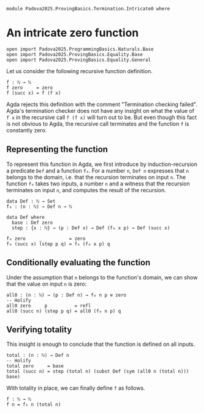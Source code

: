 ```
module Padova2025.ProvingBasics.Termination.Intricate0 where
```

# An intricate zero function

```
open import Padova2025.ProgrammingBasics.Naturals.Base
open import Padova2025.ProvingBasics.Equality.Base
open import Padova2025.ProvingBasics.Equality.General
```

Let us consider the following recursive function definition.

```code
f : ℕ → ℕ
f zero     = zero
f (succ x) = f (f x)
```

Agda rejects this definition with the comment "Termination checking
failed". Agda's termination checker does not have any insight on what
the value of `f x` in the recursive call `f (f x)` will turn out to
be. But even though this fact is not obvious to Agda, the recursive
call terminates and the function `f` is constantly zero.


## Representing the function

To represent this function in Agda, we first introduce by
induction-recursion a predicate `Def` and a function `f₀`. For a
number `n`, `Def n` expresses that `n` belongs to the domain,
i.e. that the recursion terminates on input `n`. The function `f₀`
takes two inputs, a number `n` and a witness that the recursion
terminates on input `n`, and computes the result of the recursion.

```
data Def : ℕ → Set
f₀ : (n : ℕ) → Def n → ℕ

data Def where
  base : Def zero
  step : {x : ℕ} → (p : Def x) → Def (f₀ x p) → Def (succ x)

f₀ zero     _          = zero
f₀ (succ x) (step p q) = f₀ (f₀ x p) q
```


## Conditionally evaluating the function

Under the assumption that `n` belongs to the function's domain, we
can show that the value on input `n` is zero:

```
all0 : (n : ℕ) → (p : Def n) → f₀ n p ≡ zero
-- Holify
all0 zero     p          = refl
all0 (succ n) (step p q) = all0 (f₀ n p) q
```


## Verifying totality

This insight is enough to conclude that the function is defined on all
inputs.

```
total : (n : ℕ) → Def n
-- Holify
total zero     = base
total (succ n) = step (total n) (subst Def (sym (all0 n (total n))) base)
```

With totality in place, we can finally define `f` as follows.

```
f : ℕ → ℕ
f n = f₀ n (total n)
```
